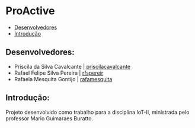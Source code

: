 # ProActive

- [Desenvolvedores](https://github.com/rfspereir/ProActive#desenvolvedores)
- [Introdução](https://github.com/rfspereir/ProActive#introdu%C3%A7%C3%A3o)

## Desenvolvedores:
- Priscila da Silva Cavalcante | [priscilacavalcante](https://github.com/priscilacavalcante)
- Rafael Felipe Silva Pereira | [rfspereir](https://github.com/rfspereir)
- Rafaela Mesquita Gontijo | [rafamesquita](https://github.com/rafamesquita)

## Introdução:
Projeto desenvolvido como trabalho para a disciplina IoT-II, ministrada pelo professor Mario Guimaraes Buratto.

